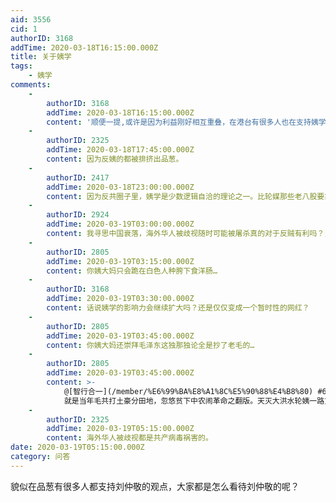 ```yaml
---
aid: 3556
cid: 1
authorID: 3168
addTime: 2020-03-18T16:15:00.000Z
title: 关于姨学
tags:
    - 姨学
comments:
    -
        authorID: 3168
        addTime: 2020-03-18T16:15:00.000Z
        content: '顺便一提,或许是因为利益刚好相互重叠，在港台有很多人也在支持姨学？'
    -
        authorID: 2325
        addTime: 2020-03-18T17:45:00.000Z
        content: 因为反姨的都被排挤出品葱。
    -
        authorID: 2417
        addTime: 2020-03-18T23:00:00.000Z
        content: 因为反共圈子里，姨学是少数逻辑自洽的理论之一。比轮媒那些老八股要靠谱的多。
    -
        authorID: 2924
        addTime: 2020-03-19T03:00:00.000Z
        content: 我寻思中国衰落，海外华人被歧视随时可能被屠杀真的对于反贼有利吗？当汉奸的目的都是为了保全自己怎么会有这么多傻子自寻死路呢？
    -
        authorID: 2805
        addTime: 2020-03-19T03:15:00.000Z
        content: 你姨大妈只会跪在白色人种胯下食洋肠…
    -
        authorID: 3168
        addTime: 2020-03-19T03:30:00.000Z
        content: 话说姨学的影响力会继续扩大吗？还是仅仅变成一个暂时性的网红？
    -
        authorID: 2805
        addTime: 2020-03-19T03:45:00.000Z
        content: 你姨大妈还崇拜毛泽东这独那独论全是抄了老毛的…
    -
        authorID: 2805
        addTime: 2020-03-19T03:45:00.000Z
        content: >-
            @[智行合一](/member/%E6%99%BA%E8%A1%8C%E5%90%88%E4%B8%80) #6
            就是当年毛共打土豪分田地，忽悠贫下中农闹革命之翻版。天灭大洪水轮姨一路货。
    -
        authorID: 2325
        addTime: 2020-03-19T05:15:00.000Z
        content: 海外华人被歧视都是共产病毒祸害的。
date: 2020-03-19T05:15:00.000Z
category: 问答
---
```


貌似在品葱有很多人都支持刘仲敬的观点，大家都是怎么看待刘仲敬的呢？

